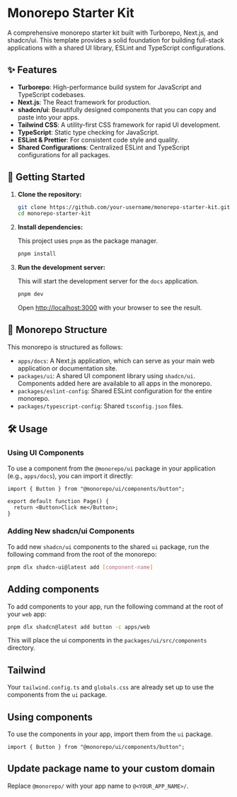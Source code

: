 # Monorepo Starter Kit

A comprehensive monorepo starter kit built with Turborepo, Next.js, and shadcn/ui. This template provides a solid foundation for building full-stack applications with a shared UI library, ESLint and TypeScript configurations.

## ✨ Features

- **Turborepo**: High-performance build system for JavaScript and TypeScript codebases.
- **Next.js**: The React framework for production.
- **shadcn/ui**: Beautifully designed components that you can copy and paste into your apps.
- **Tailwind CSS**: A utility-first CSS framework for rapid UI development.
- **TypeScript**: Static type checking for JavaScript.
- **ESLint & Prettier**: For consistent code style and quality.
- **Shared Configurations**: Centralized ESLint and TypeScript configurations for all packages.

## 🚀 Getting Started

1. **Clone the repository:**

   ```bash
   git clone https://github.com/your-username/monorepo-starter-kit.git
   cd monorepo-starter-kit
   ```

2. **Install dependencies:**

   This project uses `pnpm` as the package manager.

   ```bash
   pnpm install
   ```

3. **Run the development server:**

   This will start the development server for the `docs` application.

   ```bash
   pnpm dev
   ```

   Open <http://localhost:3000> with your browser to see the result.

## 📂 Monorepo Structure

This monorepo is structured as follows:

- `apps/docs`: A Next.js application, which can serve as your main web application or documentation site.
- `packages/ui`: A shared UI component library using `shadcn/ui`. Components added here are available to all apps in the monorepo.
- `packages/eslint-config`: Shared ESLint configuration for the entire monorepo.
- `packages/typescript-config`: Shared `tsconfig.json` files.

## 🛠️ Usage

### Using UI Components

To use a component from the `@monorepo/ui` package in your application (e.g., `apps/docs`), you can import it directly:

```tsx
import { Button } from "@monorepo/ui/components/button";

export default function Page() {
  return <Button>Click me</Button>;
}
```

### Adding New shadcn/ui Components

To add new `shadcn/ui` components to the shared `ui` package, run the following command from the root of the monorepo:

```bash
pnpm dlx shadcn-ui@latest add [component-name]
```

## Adding components

To add components to your app, run the following command at the root of your `web` app:

```bash
pnpm dlx shadcn@latest add button -c apps/web
```

This will place the ui components in the `packages/ui/src/components` directory.

## Tailwind

Your `tailwind.config.ts` and `globals.css` are already set up to use the components from the `ui` package.

## Using components

To use the components in your app, import them from the `ui` package.

```tsx
import { Button } from "@monorepo/ui/components/button";
```

## Update package name to your custom domain

Replace `@monorepo/` with your app name to `@<YOUR_APP_NAME>/`.
